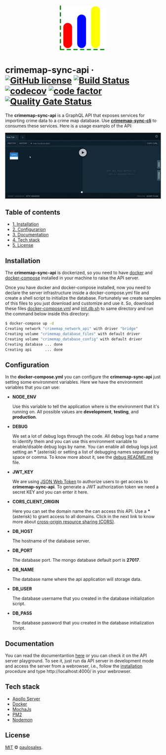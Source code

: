 <p align="center">
  <img width="150" src="images/logo.png">
</p>

# crimemap-sync-api &middot; [![GitHub license](https://img.shields.io/badge/license-MIT-blue.svg)](https://github.com/paulosales/crimemap-sync-api/blob/master/LICENSE) [![Build Status](https://travis-ci.com/paulosales/crimemap-sync-api.svg?branch=master)](https://travis-ci.com/paulosales/crimemap-sync-api) [![codecov](https://codecov.io/gh/paulosales/crimemap-sync-api/branch/master/graph/badge.svg)](https://codecov.io/gh/paulosales/crimemap-sync-api) [![code factor](https://img.shields.io/codefactor/grade/github/paulosales/crimemap-sync-api/master)](https://www.codefactor.io/repository/github/paulosales/crimemap-sync-api) [![Quality Gate Status](https://sonarcloud.io/api/project_badges/measure?project=paulosales_crimemap-sync-api&metric=alert_status)](https://sonarcloud.io/dashboard?id=paulosales_crimemap-sync-api)

The **crimemap-sync-api** is a GraphQL API that exposes services for importing crime data to a crime map database. Use **[crimemap-sync-cli](https://github.com/paulosales/crimemap-sync-cli)** to consumes these services. Here is a usage examplo of the API:

![Preview](images/sync-api.gif)

## Table of contents

- [1. Installation](#installation)
- [2. Configurarion](#configuration)
- [3. Documentation](#documentation)
- [4. Tech stack](#tech-stack)
- [5. License](#license)

## Installation

The **crimemap-sync-api** is dockerized, so you need to have [docker](https://docs.docker.com/install/) and [docker-compose](https://docs.docker.com/compose/install/) installed in your machine to raise the API server.

Once you have docker and docker-compose installed, now you need to declare the server infrastructure inside a docker-compose.yml file and create a shell script to initialize the database. Fortunately we create samples of this files to you just download and customize and use it. So, download these files [docker-compose.yml](https://raw.githubusercontent.com/paulosales/crimemap-sync-api/master/scripts/container/docker-compose.yml) and [init.db.sh](https://raw.githubusercontent.com/paulosales/crimemap-sync-api/master/scripts/container/init.db.sh) to same directory and run the command below inside this directory:

```bash
$ docker-compose up -d
Creating network "crimemap_network_api" with driver "bridge"
Creating volume "crimemap_database_files" with default driver
Creating volume "crimemap_database_config" with default driver
Creating database ... done
Creating api      ... done
```

## Configuration

In the **docker-compose.yml** you can configure the **crimemap-sync-api** just setting some environment variables. Here we have the environment variables that you can use:

- **NODE_ENV**

  Use this variable to tell the application where is the environment that it's running on. All possible values are **development**, **testing**, and **production**.

- **DEBUG**

  We set a lot of debug logs through the code. All debug logs had a name to identify them and you can use this environment variable to enable/disable debug logs by name. You can enable all debug logs just setting an **\*** (asterisk) or setting a list of debugging names separated by space or comma. To know more about it, see the [debug README.me](https://github.com/visionmedia/debug#usage) file.

- **JWT_KEY**

  We are using [JSON Web Token](https://jwt.io/) to authorize users to get access to **crimemap-sync-api**. To generate a JWT authorization token we need a secret KEY and you can enter it here.

- **CORS_CLIENT_ORIGIN**

  Here you can set the domain name the can access this API. Use a **\*** (asterisk) to grant access to all domains. Click in the next link to know more about [cross-origin resource sharing (CORS)](https://pt.wikipedia.org/wiki/Cross-origin_resource_sharing).

- **DB_HOST**

  The hostname of the database server.

- **DB_PORT**

  The database port. The mongo database default port is **27017**.

- **DB_NAME**

  The database name where the api application will storage data.

- **DB_USER**

  The database username that you created in the database initialization script.

- **DB_PASS**

  The database password that you created in the database initialization script.

## Documentation

You can read the documentantion [here](./DOCUMENTATION.md) or you can check it on the API server playground. To see it, just run da API server in development mode and access the server from a webrowser, i.e., follow the [installation](#installation) procedure and type http://localhost:4000/ in your webrowser.

## Tech stack

- [Apollo Server](https://github.com/apollographql/apollo-server)
- [Docker](https://www.docker.com/)
- [MochaJs](https://mochajs.org/)
- [PM2](https://pm2.keymetrics.io/)
- [Nodemon](https://nodemon.io/)

## License

[MIT](https://github.com/paulosales/crimemap-sync-api/blob/master/LICENSE) © [paulosales](https://github.com/paulosales/).
